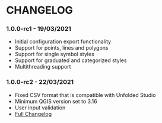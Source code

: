 # CHANGELOG

### 1.0.0-rc1 - 19/03/2021

* Initial configuration export functionality
* Support for points, lines and polygons
* Support for single symbol styles
* Support for graduated and categorized styles
* Multithreading support

### 1.0.0-rc2 - 22/03/2021

* Fixed CSV format that is compatible with Unfolded Studio
* Minimum QGIS version set to 3.16
* User input validation
* <a href="https://github.com/UnfoldedInc/qgis-plugin/compare/1.0.0-rc1...1.0.0-rc2">Full Changelog</a>

###
